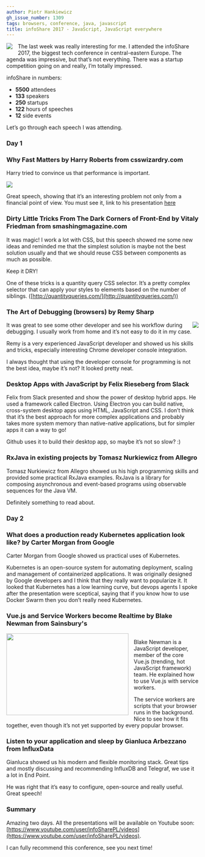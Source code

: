 ```yaml
---
author: Piotr Hankiewicz
gh_issue_number: 1309
tags: browsers, conference, java, javascript
title: infoShare 2017 - JavaScript, JavaScript everywhere
---
```


<div class="separator" style="clear: both; text-align: center;"><a href="/blog/2017/05/27/infoshare-2017-javascript-javascript/image-0.jpeg" imageanchor="1" style="clear: left; float: left; margin-bottom: 1em; margin-right: 1em;"><img border="0" data-original-height="771" data-original-width="1600" src="/blog/2017/05/27/infoshare-2017-javascript-javascript/image-0.jpeg" style="max-width: 100%;"/></a></div>

The last week was really interesting for me. I attended the infoShare 2017, the biggest tech conference in central-eastern Europe. The agenda was impressive, but that’s not everything. There was a startup competition going on and really, I’m totally impressed.

infoShare in numbers:

- **5500** attendees
- **133** speakers
- **250** startups
- **122** hours of speeches
- **12** side events

Let’s go through each speech I was attending.

### Day 1

### Why Fast Matters by Harry Roberts from csswizardry.com

Harry tried to convince us that performance is important.

<a href="/blog/2017/05/27/infoshare-2017-javascript-javascript/image-1.png" imageanchor="1"><img border="0" data-original-height="206" data-original-width="620" src="/blog/2017/05/27/infoshare-2017-javascript-javascript/image-1.png"/></a>

Great speech, showing that it’s an interesting problem not only from a financial point of view.
You must see it, link to his presentation [here](https://speakerdeck.com/csswizardry/why-fast-matters)

### Dirty Little Tricks From The Dark Corners of Front-End by Vitaly Friedman from smashingmagazine.com

It was magic! I work a lot with CSS, but this speech showed me some new ideas and reminded me that the simplest solution is maybe not the best solution usually and that we should reuse CSS between components as much as possible.

Keep it DRY!

One of these tricks is a quantity query CSS selector. It’s a pretty complex selector that can apply your styles to elements based on the number of siblings. ([http://quantityqueries.com/](http://quantityqueries.com/))

### The Art of Debugging (browsers) by Remy Sharp

<a href="/blog/2017/05/27/infoshare-2017-javascript-javascript/image-2.png" imageanchor="1"><img border="0" data-original-height="428" data-original-width="640" src="/blog/2017/05/27/infoshare-2017-javascript-javascript/image-2.png" style="float:right; max-width: 300px;"/></a>

It was great to see some other developer and see his workflow during debugging. I usually work from home and it’s not easy to do it in my case.

Remy is a very experienced JavaScript developer and showed us his skills and tricks, especially interesting Chrome developer console integration.

I always thought that using the developer console for programming is not the best idea, maybe it’s not? It looked pretty neat.

### Desktop Apps with JavaScript by Felix Rieseberg from Slack

Felix from Slack presented and show the power of desktop hybrid apps. He used a framework called Electron. Using Electron you can build native, cross-system desktop apps using HTML, JavaScript and CSS. I don’t think that it’s the best approach for more complex applications and probably takes more system memory than native-native applications, but for simpler apps it can a way to go!

Github uses it to build their desktop app, so maybe it’s not so slow? :)

### RxJava in existing projects by Tomasz Nurkiewicz from Allegro

Tomasz Nurkiewicz from Allegro showed us his high programming skills and provided some practical RxJava examples. RxJava is a library for composing asynchronous and event-based programs using observable sequences for the Java VM.

Definitely something to read about.

### Day 2

### What does a production ready Kubernetes application look like? by Carter Morgan from Google

Carter Morgan from Google showed us practical uses of Kubernetes.

Kubernetes is an open-source system for automating deployment, scaling and management of containerized applications. It was originally designed by Google developers and I think that they really want to popularize it. It looked that Kubernetes has a low learning curve, but devops agents I spoke after the presentation were sceptical, saying that if you know how to use Docker Swarm then you don’t really need Kubernetes.

### Vue.js and Service Workers become Realtime by Blake Newman from Sainsbury's

<div class="separator" style="clear: both; text-align: center;"><a href="/blog/2017/05/27/infoshare-2017-javascript-javascript/image-3-big.png" imageanchor="1" style="clear: left; float: left; margin-bottom: 1em; margin-right: 1em;"><img border="0" data-original-height="427" data-original-width="640" height="214" src="/blog/2017/05/27/infoshare-2017-javascript-javascript/image-3.png" width="320"/></a></div>

Blake Newman is a JavaScript developer, member of the core Vue.js (trending, hot JavaScript framework) team. He explained how to use Vue.js with service workers.

The service workers are scripts that your browser runs in the background. Nice to see how it fits together, even though it’s not yet supported by every popular browser.

### Listen to your application and sleep by Gianluca Arbezzano from InfluxData

Gianluca showed us his modern and flexible monitoring stack. Great tips and mostly discussing and recommending InfluxDB and Telegraf, we use it a lot in End Point.

He was right that it’s easy to configure, open-source and really useful. Great speech!

### Summary

Amazing two days. All the presentations will be available on Youtube soon: [https://www.youtube.com/user/infoSharePL/videos](https://www.youtube.com/user/infoSharePL/videos).

I can fully recommend this conference, see you next time!
